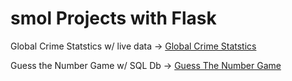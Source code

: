 # smol Projects with  Flask 
Global Crime Statstics w/ live data -> [Global Crime Statstics](https://global-crime-stats.vercel.app/)

Guess the Number Game w/ SQL Db -> [Guess The Number Game](https://flask-projects-2r96.vercel.app/login)